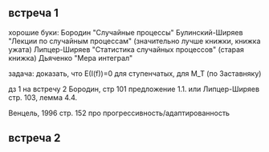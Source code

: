 ## встреча 1

хорошие буки:
Бородин "Случайные процессы"
Булинский-Ширяев "Лекции по случайным процессам" (значительно лучше книжки, книжка ужата)
Липцер-Ширяев "Статистика случайных процессов" (старая книжка)
Дьяченко "Мера интеграл"

задача:
доказать, что E(I(f))=0 для ступенчатых, для M_T (по Заставняку)


дз 1 на встречу 2
Бородин, стр 101 предложение 1.1.
или Липцер-Ширяев стр. 103, лемма 4.4.

Венцель, 1996 стр. 152 про прогрессивность/адаптированность


## встреча 2
